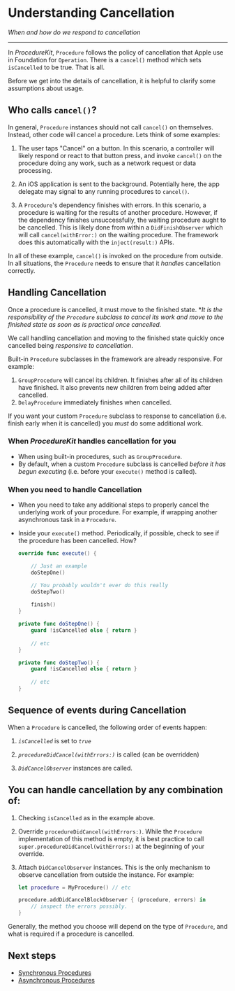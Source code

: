 # Understanding Cancellation

_When and how do we respond to cancellation_

---

In _ProcedureKit_, `Procedure` follows the policy of cancellation that Apple use in Foundation for `Operation`. There is a `cancel()` method which sets `isCancelled` to be true. That is all.

Before we get into the details of cancellation, it is helpful to clarify some assumptions about usage.

## Who calls `cancel()`?

In general, `Procedure` instances should not call `cancel()` on themselves. Instead, other code will cancel a procedure. Lets think of some examples:

1. The user taps "Cancel" on a button.
    In this scenario, a controller will likely respond or react to that button press, and invoke `cancel()` on the procedure doing any work, such as a network request or data processing.
    
2. An iOS application is sent to the background.
    Potentially here, the app delegate may signal to any running procedures to `cancel()`.
    
3. A `Procedure`'s dependency finishes with errors.
    In this scenario, a procedure is waiting for the results of another procedure. However, if the dependency finishes unsuccessfully, the waiting procedure aught to be cancelled. This is likely done from within a `DidFinishObserver` which will call `cancel(withError:)` on the waiting procedure. The framework does this automatically with the `inject(result:)` APIs.
    
In all of these example, `cancel()` is invoked on the procedure from outside. In all situations, the `Procedure` needs to ensure that it _handles_ cancellation correctly.

## Handling Cancellation

Once a procedure is cancelled, it must move to the finished state. **It is the responsibility of the `Procedure` subclass to cancel its work and move to the finished state as soon as is practical once cancelled.*

We call handling cancellation and moving to the finished state quickly once cancelled being *responsive to cancellation*.

Built-in `Procedure` subclasses in the framework are already responsive. For example:

1. `GroupProcedure` will cancel its children. It finishes after all of its children have finished. It also prevents new children from being added after cancelled.
2. `DelayProcedure` immediately finishes when cancelled.

If you want your custom `Procedure` subclass to response to cancellation (i.e. finish early when it is cancelled) you *must* do some additional work.

### When _ProcedureKit_ handles cancellation for you

- When using built-in procedures, such as `GroupProcedure`.
- By default, when a custom `Procedure` subclass is cancelled _before it has begun executing_ (i.e. before your `execute()` method is called).

### When you need to handle Cancellation

- When you need to take any additional steps to properly cancel the underlying work of your procedure. For example, if wrapping another asynchronous task in a `Procedure`.
- Inside your `execute()` method. Periodically, if possible, check to see if the procedure has been cancelled. How?

    ```swift  
    override func execute() {

		// Just an example
        doStepOne()

		// You probably wouldn't ever do this really
        doStepTwo()
        
        finish()
    }
    
    private func doStepOne() {
        guard !isCancelled else { return }    
        
        // etc
    }
    
    private func doStepTwo() {
        guard !isCancelled else { return }    
        
        // etc
    }
    
    ````

## Sequence of events during Cancellation

When a `Procedure` is cancelled, the following order of events happen:

1. *`isCancelled`* is set to *`true`*

2. *`procedureDidCancel(withErrors:)`* is called (can be overridden)

3. *`DidCancelObserver`* instances are called.

## You can handle cancellation by any combination of:

1. Checking `isCancelled` as in the example above.

2. Override `procedureDidCancel(withErrors:)`.
    While the `Procedure` implementation of this method is empty, it is best practice to call `super.procedureDidCancel(withErrors:)` at the beginning of your override.
    
3. Attach `DidCancelObserver` instances. This is the only mechanism to observe cancellation from outside the instance. For example:
    ```swift
    let procedure = MyProcedure() // etc
    
    procedure.addDidCancelBlockObserver { (procedure, errors) in
        // inspect the errors possibly.
    }
    ````
    
Generally, the method you choose will depend on the type of `Procedure`, and what is required if a procedure is cancelled.

## Next steps

- [Synchronous Procedures](cancelling-in-synchronous-procedures.html)
- [Asynchronous Procedures](cancelling-in-asynchronous-procedures.html)
